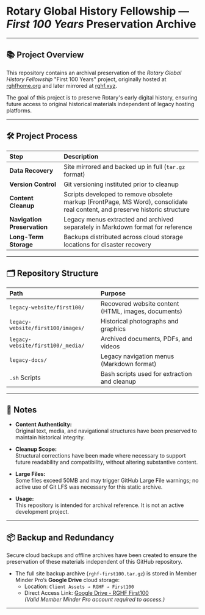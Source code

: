 # Rotary Global History Fellowship — *First 100 Years* Preservation Archive

---

## 📚 Project Overview

This repository contains an archival preservation of the *Rotary Global History Fellowship* "First 100 Years" project, originally hosted at [rghfhome.org](http://www.rghfhome.org) and later mirrored at [rghf.xyz](http://www.rghf.xyz).

The goal of this project is to preserve Rotary's early digital history, ensuring future access to original historical materials independent of legacy hosting platforms.

---

## 🛠️ Project Process

| Step | Description |
|:---|:---|
| **Data Recovery** | Site mirrored and backed up in full (`tar.gz` format) |
| **Version Control** | Git versioning instituted prior to cleanup |
| **Content Cleanup** | Scripts developed to remove obsolete markup (FrontPage, MS Word), consolidate real content, and preserve historic structure |
| **Navigation Preservation** | Legacy menus extracted and archived separately in Markdown format for reference |
| **Long-Term Storage** | Backups distributed across cloud storage locations for disaster recovery |

---

## 🗂️ Repository Structure

| Path | Purpose |
|:---|:---|
| `legacy-website/first100/` | Recovered website content (HTML, images, documents) |
| `legacy-website/first100/images/` | Historical photographs and graphics |
| `legacy-website/first100/_media/` | Archived documents, PDFs, and videos |
| `legacy-docs/` | Legacy navigation menus (Markdown format) |
| `.sh` Scripts | Bash scripts used for extraction and cleanup |

---

## 🚨 Notes

- **Content Authenticity:**  
  Original text, media, and navigational structures have been preserved to maintain historical integrity.

- **Cleanup Scope:**  
  Structural corrections have been made where necessary to support future readability and compatibility, without altering substantive content.

- **Large Files:**  
  Some files exceed 50MB and may trigger GitHub Large File warnings; no active use of Git LFS was necessary for this static archive.

- **Usage:**  
  This repository is intended for archival reference. It is not an active development project.

---

## 📦 Backup and Redundancy

Secure cloud backups and offline archives have been created to ensure the preservation of these materials independent of this GitHub repository.

- The full site backup archive (`rghf-first100.tar.gz`) is stored in Member Minder Pro’s **Google Drive** cloud storage:
  - Location: `Client Assets → RGHF → First100`
  - Direct Access Link: [Google Drive - RGHF First100](https://drive.google.com/drive/folders/1zjD42jTIJaFO6XnpUsNbnEwfZKCTPRhQ)  
    *(Valid Member Minder Pro account required to access.)*

---

